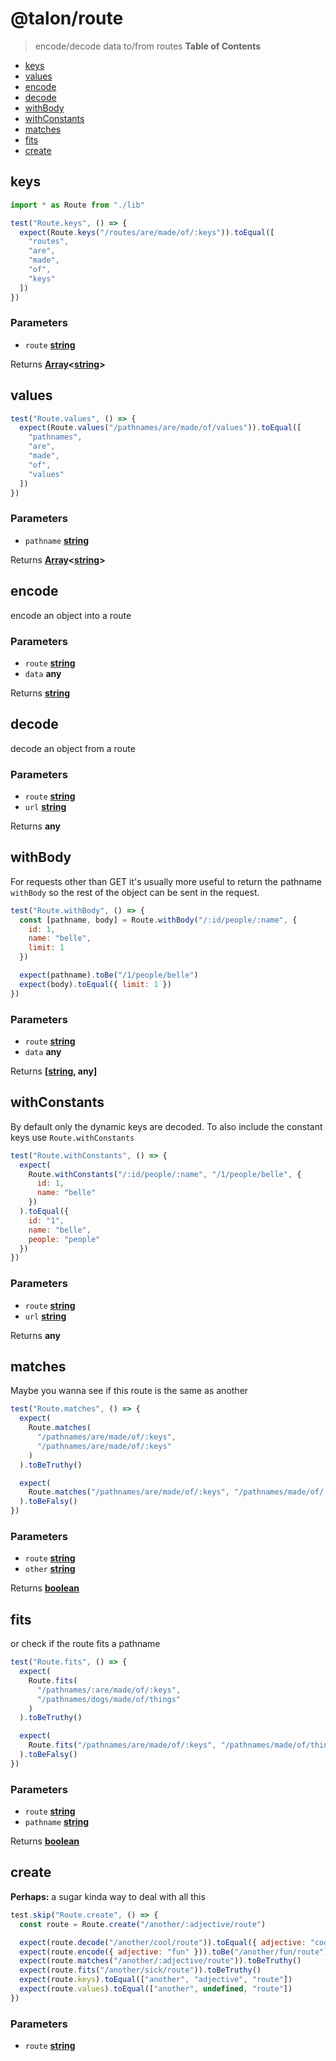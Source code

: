 <!-- Generated by npm run docs. Update this documentation by updating the source code. -->

# @talon/route

> encode/decode data to/from routes
> **Table of Contents**

<!-- toc -->

- [keys](#keys)
- [values](#values)
- [encode](#encode)
- [decode](#decode)
- [withBody](#withbody)
- [withConstants](#withconstants)
- [matches](#matches)
- [fits](#fits)
- [create](#create)

<!-- tocstop -->

## keys

```js
import * as Route from "./lib"

test("Route.keys", () => {
  expect(Route.keys("/routes/are/made/of/:keys")).toEqual([
    "routes",
    "are",
    "made",
    "of",
    "keys"
  ])
})
```

### Parameters

- `route` **[string][1]**

Returns **[Array][2]&lt;[string][1]>**

## values

```js
test("Route.values", () => {
  expect(Route.values("/pathnames/are/made/of/values")).toEqual([
    "pathnames",
    "are",
    "made",
    "of",
    "values"
  ])
})
```

### Parameters

- `pathname` **[string][1]**

Returns **[Array][2]&lt;[string][1]>**

## encode

encode an object into a route

### Parameters

- `route` **[string][1]**
- `data` **any**

Returns **[string][1]**

## decode

decode an object from a route

### Parameters

- `route` **[string][1]**
- `url` **[string][1]**

Returns **any**

## withBody

For requests other than GET it's usually more useful to return the pathname `withBody` so the rest of the object can
be sent in the request.

```js
test("Route.withBody", () => {
  const [pathname, body] = Route.withBody("/:id/people/:name", {
    id: 1,
    name: "belle",
    limit: 1
  })

  expect(pathname).toBe("/1/people/belle")
  expect(body).toEqual({ limit: 1 })
})
```

### Parameters

- `route` **[string][1]**
- `data` **any**

Returns **\[[string][1], any]**

## withConstants

By default only the dynamic keys are decoded. To also include the constant keys use `Route.withConstants`

```js
test("Route.withConstants", () => {
  expect(
    Route.withConstants("/:id/people/:name", "/1/people/belle", {
      id: 1,
      name: "belle"
    })
  ).toEqual({
    id: "1",
    name: "belle",
    people: "people"
  })
})
```

### Parameters

- `route` **[string][1]**
- `url` **[string][1]**

Returns **any**

## matches

Maybe you wanna see if this route is the same as another

```js
test("Route.matches", () => {
  expect(
    Route.matches(
      "/pathnames/are/made/of/:keys",
      "/pathnames/are/made/of/:keys"
    )
  ).toBeTruthy()

  expect(
    Route.matches("/pathnames/are/made/of/:keys", "/pathnames/made/of/:keys")
  ).toBeFalsy()
})
```

### Parameters

- `route` **[string][1]**
- `other` **[string][1]**

Returns **[boolean][3]**

## fits

or check if the route fits a pathname

```js
test("Route.fits", () => {
  expect(
    Route.fits(
      "/pathnames/:are/made/of/:keys",
      "/pathnames/dogs/made/of/things"
    )
  ).toBeTruthy()

  expect(
    Route.fits("/pathnames/are/made/of/:keys", "/pathnames/made/of/things")
  ).toBeFalsy()
})
```

### Parameters

- `route` **[string][1]**
- `pathname` **[string][1]**

Returns **[boolean][3]**

## create

**Perhaps:** a sugar kinda way to deal with all this

```js
test.skip("Route.create", () => {
  const route = Route.create("/another/:adjective/route")

  expect(route.decode("/another/cool/route")).toEqual({ adjective: "cool" })
  expect(route.encode({ adjective: "fun" })).toBe("/another/fun/route")
  expect(route.matches("/another/:adjective/route")).toBeTruthy()
  expect(route.fits("/another/sick/route")).toBeTruthy()
  expect(route.keys).toEqual(["another", "adjective", "route"])
  expect(route.values).toEqual(["another", undefined, "route"])
})
```

### Parameters

- `route` **[string][1]**

[1]: https://developer.mozilla.org/docs/Web/JavaScript/Reference/Global_Objects/String
[2]: https://developer.mozilla.org/docs/Web/JavaScript/Reference/Global_Objects/Array
[3]: https://developer.mozilla.org/docs/Web/JavaScript/Reference/Global_Objects/Boolean

